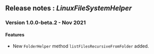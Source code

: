 ## Release notes : _LinuxFileSystemHelper_
### Version 1.0.0-beta.2 - Nov 2021
#### Features
* New `FolderHelper` method `listFilesRecursiveFromFolder` added.
